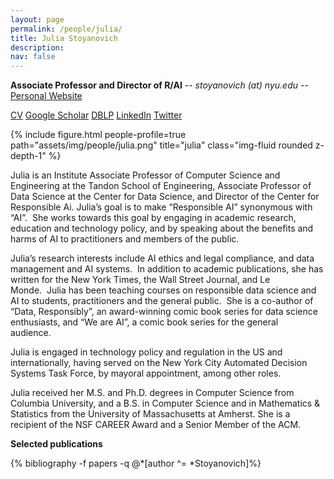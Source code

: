 ```yaml
---
layout: page
permalink: /people/julia/
title: Julia Stoyanovich
description: 
nav: false
---
```



**Associate Professor and Director of R/AI** -- *stoyanovich (at) nyu.edu* -- [Personal Website](http://stoyanovich.org/)

[CV](../../assets/pdf/Julia_CV.pdf)
[Google Scholar](https://scholar.google.com/citations?user=UhJRkaIAAAAJ&hl=en)
[DBLP](https://dblp.uni-trier.de/search?q=stoyanovich)
[LinkedIn](https://www.linkedin.com/in/julia-stoyanovich-b184851/) 
[Twitter](https://twitter.com/stoyanoj)


{% include figure.html people-profile=true path="assets/img/people/julia.png" title="julia" class="img-fluid rounded z-depth-1" %}

Julia is an Institute Associate Professor of Computer Science and Engineering at the Tandon School of Engineering, Associate Professor of Data Science at the Center for Data Science, and Director of the Center for Responsible Ai. Julia’s goal is to make “Responsible AI” synonymous with “AI”.  She works towards this goal by engaging in academic research, education and technology policy, and by speaking about the benefits and harms of AI to practitioners and members of the public. 

Julia’s research interests include AI ethics and legal compliance, and data management and AI systems.  In addition to academic publications, she has written for the New York Times, the Wall Street Journal, and Le Monde.  Julia has been teaching courses on responsible data science and AI to students, practitioners and the general public.  She is a co-author of “Data, Responsibly”, an award-winning comic book series for data science enthusiasts, and “We are AI”, a comic book series for the general audience.  

Julia is engaged in technology policy and regulation in the US and internationally, having served on the New York City Automated Decision Systems Task Force, by mayoral appointment, among other roles. 

Julia received her M.S. and Ph.D. degrees in Computer Science from Columbia University, and a B.S. in Computer Science and in Mathematics & Statistics from the University of Massachusetts at Amherst. She is a recipient of the NSF CAREER Award and a Senior Member of the ACM.



**Selected publications**
<div class="publications-div">
  {% bibliography -f papers -q @*[author ^= *Stoyanovich]%}
</div>
